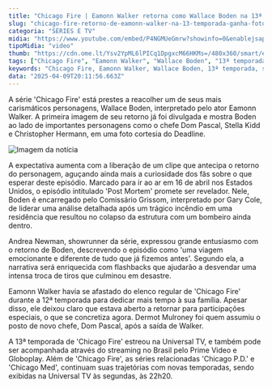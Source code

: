 ```yaml
---
title: "Chicago Fire | Eamonn Walker retorna como Wallace Boden na 13ª temporada"
slug: "chicago-fire-retorno-de-eamonn-walker-na-13-temporada-ganha-foto"
categoria: "SÉRIES E TV"
midia: "https://www.youtube.com/embed/P4NGMUeGmrw?showinfo=0&enablejsapi=1"
tipoMidia: "video"
thumb: "https://cdn.ome.lt/Ysv2YpML6lPICq1DpgxcM66HKMs=/480x360/smart/extras/conteudos/Captura_de_tela_2025-04-09_165215.png"
tags: ["Chicago Fire", "Eamonn Walker", "Wallace Boden", "13ª temporada", "série de TV", "retorno de personagem", "Universal TV", "streaming"]
keywords: "Chicago Fire, Eamonn Walker, Wallace Boden, 13ª temporada, série de TV, retorno de personagem, Universal TV, streaming"
data: "2025-04-09T20:11:56.663Z"
---
```


A série 'Chicago Fire' está prestes a reacolher um de seus mais carismáticos personagens, Wallace Boden, interpretado pelo ator Eamonn Walker. A primeira imagem de seu retorno já foi divulgada e mostra Boden ao lado de importantes personagens como o chefe Dom Pascal, Stella Kidd e Christopher Hermann, em uma foto cortesia do Deadline.

![Imagem da notícia](https://cdn.ome.lt/s3_0Q36PdjHeFARQ47OrAL4HrRs=/fit-in/837x500/smart/uploads/conteudo/fotos/chicago_fire.jpg)

A expectativa aumenta com a liberação de um clipe que antecipa o retorno do personagem, aguçando ainda mais a curiosidade dos fãs sobre o que esperar deste episódio. Marcado para ir ao ar em 16 de abril nos Estados Unidos, o episódio intitulado 'Post Mortem' promete ser revelador. Nele, Boden é encarregado pelo Comissário Grissom, interpretado por Gary Cole, de liderar uma análise detalhada após um trágico incêndio em uma residência que resultou no colapso da estrutura com um bombeiro ainda dentro.

Andrea Newman, showrunner da série, expressou grande entusiasmo com o retorno de Boden, descrevendo o episódio como 'uma viagem emocionante e diferente de tudo que já fizemos antes'. Segundo ela, a narrativa será enriquecida com flashbacks que ajudarão a desvendar uma intensa troca de tiros que culminou em desastre.

Eamonn Walker havia se afastado do elenco regular de 'Chicago Fire' durante a 12ª temporada para dedicar mais tempo à sua família. Apesar disso, ele deixou claro que estava aberto a retornar para participações especiais, o que se concretiza agora. Dermot Mulroney foi quem assumiu o posto de novo chefe, Dom Pascal, após a saída de Walker.

A 13ª temporada de 'Chicago Fire' estreou na Universal TV, e também pode ser acompanhada através do streaming no Brasil pelo Prime Video e Globoplay. Além de 'Chicago Fire', as séries relacionadas 'Chicago P.D.' e 'Chicago Med', continuam suas trajetórias com novas temporadas, sendo exibidas na Universal TV às segundas, às 22h20.
